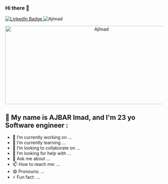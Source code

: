 ### Hi there 👋

<div id="badges">
   <a href="https://www.linkedin.com/in/imad-ajbar-09a77720b/">
    <img src="https://img.shields.io/badge/LinkedIn-blue?style=flat&logo=linkedin&logoColor=white" alt="LinkedIn Badge"/>
  </a>
   <img src="https://komarev.com/ghpvc/?username=AjImad&label=Profile%20views&color=0e75b6&style=flat" alt="AjImad" />
</div>

<p align="center">
   <img src="https://svgshare.com/i/jkY.svg" width="600" height="250" alt="AjImad"/>
</p>


## :boy: My name is AJBAR Imad, and I'm 23 yo Software engineer :
- 🔭 I’m currently working on ...
- 🌱 I’m currently learning ...
- 👯 I’m looking to collaborate on ...
- 🤔 I’m looking for help with ...
- 💬 Ask me about ...
- 📫 How to reach me: ...
- 😄 Pronouns: ...
- ⚡ Fun fact: ...



